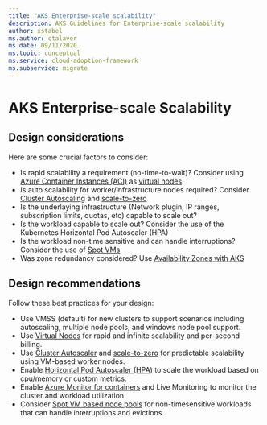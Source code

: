 ```yaml
---
title: "AKS Enterprise-scale scalability"
description: AKS Guidelines for Enterprise-scale scalability
author: xstabel
ms.author: ctalaver
ms.date: 09/11/2020
ms.topic: conceptual
ms.service: cloud-adoption-framework
ms.subservice: migrate
---
```


# AKS Enterprise-scale Scalability

## Design considerations

Here are some crucial factors to consider:

- Is rapid scalability a requirement (no-time-to-wait)? Consider using [Azure Container Instances (ACI)](https://docs.microsoft.com/en-us/azure/container-instances/) as [virtual nodes](https://docs.microsoft.com/en-gb/azure/aks/virtual-nodes-portal).
- Is auto scalability for worker/infrastructure nodes required? Consider [Cluster Autoscaling](https://docs.microsoft.com/en-us/azure/aks/cluster-autoscaler) and [scale-to-zero](https://docs.microsoft.com/en-us/azure/aks/scale-cluster#scale-user-node-pools-to-0)
- Is the underlaying infrastructure (Network plugin, IP ranges, subscription limits, quotas, etc) capable to scale out?
- Is the workload capable to scale out? Consider the use of the Kubernetes Horizontal Pod Autoscaler (HPA)
- Is the workload non-time sensitive and can handle interruptions? Consider the use of [Spot VMs](https://docs.microsoft.com/en-us/azure/aks/spot-node-pool)
- Was zone redundancy considered? Use [Availability Zones with AKS](https://docs.microsoft.com/en-us/azure/aks/availability-zones)

## Design recommendations

Follow these best practices for your design:

- Use VMSS (default) for new clusters to support scenarios including autoscaling, multiple node pools, and windows node pool support.
- Use [Virtual Nodes](https://docs.microsoft.com/azure/aks/virtual-nodes-portal) for rapid and infinite scalability and per-second billing.
- Use [Cluster Autoscaler](https://docs.microsoft.com/en-us/azure/aks/cluster-autoscaler) and [scale-to-zero](https://docs.microsoft.com/en-us/azure/aks/scale-cluster#scale-user-node-pools-to-0) for predictable scalability using VM-based worker nodes.
- Enable [Horizontal Pod Autoscaler (HPA)](https://docs.microsoft.com/azure/aks/concepts-scale#horizontal-pod-autoscaler) to scale the workload based on cpu/memory or custom metrics.
- Enable [Azure Monitor for containers](https://docs.microsoft.com/en-us/azure/azure-monitor/insights/container-insights-overview) and Live Monitoring to monitor the cluster and workload utilization.
- Consider [Spot VM based node pools](https://docs.microsoft.com/en-us/azure/aks/spot-node-pool) for non-timesensitive workloads that can handle interruptions and evictions.

